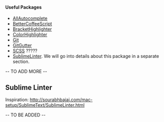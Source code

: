 #### Useful Packages

* [AllAutocomplete]()
* [BetterCoffeeScript]()
* [BracketHighlighter]()
* [ColorHighlighter]()
* [Git]()
* [GitGutter]()
* [SCSS]() ?????
* [SublimeLinter](http://sublimelinter.readthedocs.org/en/latest/installation.html#installing-via-pc). We will go into details about this package in a separate section.

-- TO ADD MORE --

## Sublime Linter

Inspiration: http://sourabhbajaj.com/mac-setup/SublimeText/SublimeLinter.html


-- TO BE ADDED --
